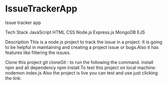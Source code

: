 # IssueTrackerApp
Issue tracker app

Tech Stack
JavaScript
HTML
CSS
Node.js
Express.js
MongoDB
EJS

Description
This is a node js project to track the issue in a project. It is going to be helpful in maintaining and creating a project issue or bugs.Also it has features like filtering the issues.

Clone this project git cloneGit : to run the following the command.
install npm and all dependency npm install
To test this project on local machine: nodemon index.js
Also the project is live you can test and use just clicking the link:

